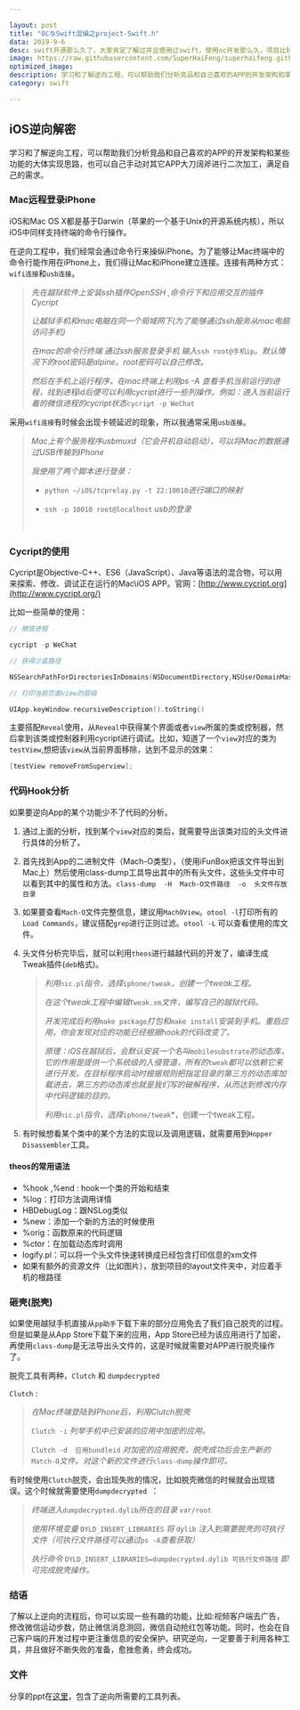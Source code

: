```yaml
---

layout: post
title: "OC与Swift混编之project-Swift.h"
data: 2019-9-6
desc: swift开源那么久了，大家肯定了解过并且使用过swift，使用oc开发那么久，项目比较大的情况下
image: https://raw.githubusercontent.com/SuperHaiFeng/superhaifeng.github.io/master/assets/TitleImg/oc-swift-title.png
optimized_image: 
description: 学习和了解逆向工程，可以帮助我们分析竞品和自己喜欢的APP的开发架构和某些功能的大体实现思路
category: swift

---
```


## iOS逆向解密

学习和了解逆向工程，可以帮助我们分析竞品和自己喜欢的APP的开发架构和某些功能的大体实现思路，也可以自己手动对其它APP大刀阔斧进行二次加工，满足自己的需求。

### Mac远程登录iPhone

iOS和Mac OS X都是基于Darwin（苹果的一个基于Unix的开源系统内核），所以iOS中同样支持终端的命令行操作。	

在逆向工程中，我们经常会通过命令行来操纵iPhone。为了能够让Mac终端中的命令行能作用在iPhone上，我们得让Mac和iPhone建立连接。连接有两种方式：`wifi连接`和`usb连接`。

> *先在越狱软件上安装ssh插件OpenSSH ,命令行下和应用交互的插件Cycript*	
>
> *让越狱手机和mac电脑在同一个局域网下(为了能够通过ssh服务从mac电脑访问手机)*
>
> *在mac的命令行终端 通过ssh服务登录手机 输入*`ssh root@手机ip`*。默认情况下的root密码是alpine。root密码可以自己修改。*
>
> *然后在手机上运行程序，在mac终端上利用ps -A 查看手机当前运行的进程，找到进程id后便可以利用cycript进行一些列操作。例如：进入当前运行着的微信进程的cycript状态*`cycript -p WeChat`

采用`wifi连接`有时候会出现卡顿延迟的现象，所以我通常采用`usb连接`。

> *Mac上有个服务程序usbmuxd（它会开机自动启动），可以将Mac的数据通过USB传输到iPhone*
>
> *我使用了两个脚本进行登录：*
>
> * `python ~/iOS/tcprelay.py -t 22:10010`*进行端口的映射*
>
> * `ssh -p 10010 root@localhost` *usb的登录*
>
>   ​

### Cycript的使用

Cycript是Objective-C++、ES6（JavaScript）、Java等语法的混合物，可以用来探索、修改、调试正在运行的Mac\iOS APP。官网：[http://www.cycript.org](http://www.cycript.org/)

比如一些简单的使用：  

```objective-c
// 微信进程

cycript -p WeChat

// 获得沙盒路径

NSSearchPathForDirectoriesInDomains(NSDocumentDirectory,NSUserDomainMask,YES)[0]

// 打印当前页面view的层级

UIApp.keyWindow.recursiveDescription().toString()

```

主要搭配`Reveal`使用，从`Reveal`中获得某个界面或者`view`所属的类或控制器，然后拿到该类或控制器利用cycript进行调试。比如，知道了一个`view`对应的类为`testView`,想把该`view`从当前界面移除，达到不显示的效果：

```objective-c
[testView removeFromSuperview];
```



### 代码Hook分析

如果要逆向App的某个功能少不了代码的分析。

1. 通过上面的分析，找到某个`view`对应的类后，就需要导出该类对应的头文件进行具体的分析了。		

2. 首先找到App的二进制文件（Mach-O类型），（使用iFunBox把该文件导出到Mac上）然后使用class-dump工具导出其中的所有头文件，这些头文件中可以看到其中的属性和方法。`class-dump  -H  Mach-O文件路径  -o  头文件存放目录`

3. 如果要查看`Mach-O`文件完整信息，建议用`MachOView`。`otool -l`打印所有的 `Load Commands`，建议搭配`grep`进行正则过滤。`otool -L` 可以查看使用的库文件。

4. 头文件分析完毕后，就可以利用`theos`进行越越代码的开发了，编译生成Tweak插件(`deb`格式)。

   > *利用*`nic.pl`*指令，选择*`iphone/tweak`*，创建一个tweak工程。*
   >
   > *在这个tweak工程中编辑*`Tweak.xm`*文件，编写自己的越狱代码。*
   >
   > *开发完成后利用*`make package`*打包和*`make install`*安装到手机。重启应用，你会发现对应的功能已经根据hook的代码改变了。*
   >
   > *原理：iOS在越狱后，会默认安装一个名叫*`mobilesubstrate`*的动态库，它的作用是提供一个系统级的入侵管道，所有的*`tweak`*都可以依赖它来进行开发。在目标程序启动时根据规则把指定目录的第三方的动态库加载进去，第三方的动态库也就是我们写的破解程序，从而达到修改内存中代码逻辑的目的。*
   >
   > *利用*`nic.pl`*指令，选择*`iphone/tweak`*，创建一个tweak工程。


5. 有时候想看某个类中的某个方法的实现以及调用逻辑，就需要用到`Hopper Disassembler`工具。

#### theos的常用语法

- %hook ,%end : hook一个类的开始和结束
- %log：打印方法调用详情
- HBDebugLog：跟NSLog类似
- %new：添加一个新的方法的时候使用
- %orig：函数原来的代码逻辑
- %ctor：在加载动态库时调用
- logify.pl：可以将一个头文件快速转换成已经包含打印信息的xm文件
- 如果有额外的资源文件（比如图片），放到项目的layout文件夹中，对应着手机的根路径

### 砸壳(脱壳)

如果使用越狱手机直接从`pp助手`下载下来的部分应用免去了我们自己脱壳的过程。但是如果是从App Store下载下来的应用，App Store已经为该应用进行了加密，再使用`class-dump`是无法导出头文件的，这是时候就需要对APP进行脱壳操作了。

脱壳工具有两种，`Clutch` 和 `dumpdecrypted `

`Clutch` : 	

> *在Mac终端登陆到iPhone后，利用Clutch脱壳*
>
> `Clutch -i`	*列举手机中已安装的应用中加密的应用。*
>
> `Clutch -d  应用bundleid` *对加密的应用脱壳，脱壳成功后会生产新的*`Match-O`*文件。对这个新的文件进行*`class-dump`*操作即可。*

有时候使用`Clutch`脱壳，会出现失败的情况，比如脱壳微信的时候就会出现错误。这个时候就需要使用`dumpdecrypted `：	

> *终端进入*`dumpdecrypted.dylib`*所在的目录* `var/root`
>
> *使用环境变量* `DYLD_INSERT_LIBRARIES` *将* `dylib` *注入到需要脱壳的可执行文件（可执行文件路径可以通过*`ps -A`*查看获取）*
>
> *执行命令* `DYLD_INSERT_LIBRARIES=dumpdecrypted.dylib 可执行文件路径` *即可完成脱壳操作。*

### 结语

了解以上逆向的流程后，你可以实现一些有趣的功能，比如:视频客户端去广告，修改微信运动步数，防止微信消息测回，微信自动抢红包等功能。同时，也会在自己客户端的开发过程中更注重信息的安全保护。研究逆向，一定要善于利用各种工具，并且做好不断失败的准备，愈挫愈勇，终会成功。



### 文件

分享的ppt在[这里](../files/hacking)，包含了逆向所需要的工具列表。

 